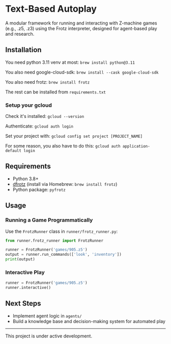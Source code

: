 # Text-Based Autoplay

A modular framework for running and interacting with Z-machine games (e.g., .z5, .z3) using the Frotz interpreter, designed for agent-based play and research.

## Installation

You need python 3.11 venv at most: `brew install python@3.11`

You also need google-cloud-sdk: `brew install --cask google-cloud-sdk`

You also need frotz: `brew install frotz`

The rest can be installed from `requirements.txt`

### Setup your gcloud

Check it's installed: `gcloud --version`

Authenticate: `gcloud auth login`

Set your project with: `gcloud config set project [PROJECT_NAME]`

For some reason, you also have to do this: `gcloud auth application-default login`

## Requirements
- Python 3.8+
- [dfrotz](https://github.com/DavidGriffith/frotz) (install via Homebrew: `brew install frotz`)
- Python package: `pyfrotz`

## Usage

### Running a Game Programmatically

Use the `FrotzRunner` class in `runner/frotz_runner.py`:

```python
from runner.frotz_runner import FrotzRunner

runner = FrotzRunner('games/905.z5')
output = runner.run_commands(['look', 'inventory'])
print(output)
```

### Interactive Play

```python
runner = FrotzRunner('games/905.z5')
runner.interactive()
```

## Next Steps
- Implement agent logic in `agents/`
- Build a knowledge base and decision-making system for automated play

---

This project is under active development.
